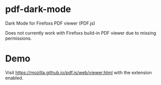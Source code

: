 # pdf-dark-mode
Dark Mode for Firefoxs PDF viewer (PDF.js)

Does not currently work with Firefoxs build-in PDF viewer due to missing permissions.

# Demo 
Visit https://mozilla.github.io/pdf.js/web/viewer.html with the extension enabled.
